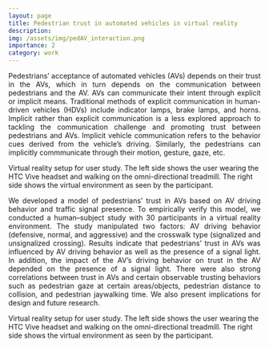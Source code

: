 ```yaml
---
layout: page
title: Pedestrian trust in automated vehicles in virtual reality
description: 
img: /assets/img/pedAV_interaction.png
importance: 2
category: work
---
```

<p align="justify">
Pedestrians’ acceptance of automated vehicles (AVs) depends on their trust in the AVs, which in turn depends on the communication between pedestrians and the AV. AVs can communicate their intent through explicit or implicit means. Traditional methods of explicit communication in human-driven vehicles (HDVs) include indicator lamps, brake lamps, and horns. Implicit rather than explicit communication is a less explored approach to tackling the communication challenge and promoting trust between pedestrians and AVs. Implicit vehicle communication refers to the behavior cues derived from the vehicle’s driving. Similarly, the pedestrians can implicitly commmunicate through their motion, gesture, gaze, etc.
</p>
<div class="row">
    <div class="col-sm mt-3 mt-md-0">
        <img class="img-fluid rounded z-depth-1" src="{{ '/assets/img/pedAV_interaction.png' | relative_url }}" alt="" title="example image"/>
    </div>
</div>
<div class="caption">
    Virtual reality setup for user study. The left side shows the user wearing the HTC Vive headset and walking on the omni-directional treadmill. The right side
shows the virtual environment as seen by the participant.
</div>

<p align="justify">
We developed a model of pedestrians’ trust in AVs based on AV driving behavior and traffic signal presence. To empirically verify this model, we conducted a human–subject study with 30 participants in a virtual reality environment. The study manipulated two factors: AV driving behavior (defensive, normal, and aggressive) and the crosswalk type (signalized and unsignalized crossing). Results indicate that pedestrians’ trust in AVs was influenced by AV driving behavior as well as the presence of a signal light. In addition, the impact of the AV’s driving behavior on trust in the AV depended on the presence of a signal light. There were also strong correlations between trust in AVs and certain observable trusting behaviors such as pedestrian gaze at certain areas/objects, pedestrian distance to collision, and pedestrian jaywalking time. We also present implications for design and future research.
</p>

<div class="row">
    <div class="col-sm mt-3 mt-md-0">
        <img class="img-fluid rounded z-depth-1" src="{{ '/assets/img/VR_ped_simulator.png' | relative_url }}" alt="" title="example image"/>
    </div>
</div>
<div class="caption">
    Virtual reality setup for user study. The left side shows the user wearing the HTC Vive headset and walking on the omni-directional treadmill. The right side
shows the virtual environment as seen by the participant.
</div>



